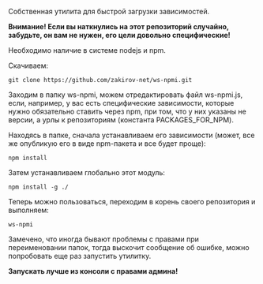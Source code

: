 Собственная утилита для быстрой загрузки зависимостей.

**Внимание! Если вы наткнулись на этот репозиторий случайно, забудьте, он вам не нужен, его цели довольно специфические!**

Необходимо наличие в системе nodejs и npm.

Скачиваем:
```
git clone https://github.com/zakirov-net/ws-npmi.git
```
Заходим в папку ws-npmi, можем отредактировать файл ws-npmi.js, если, например, у вас есть специфические зависимости, которые нужно обязательно ставить через npm, при том, что у них указаны не версии, а урлы к репозиториям (константа PACKAGES_FOR_NPM).

Находясь в папке, сначала устанавливаем его зависимости (может, все же опубликую его в виде npm-пакета и все будет проще):
```
npm install
```
Затем устанавливаем глобально этот модуль:
```
npm install -g ./
```
Теперь можно пользоваться, переходим в корень своего репозитория и выполняем:
```
ws-npmi
```
Замечено, что иногда бывают проблемы с правами при переименовании папок, тогда выскочит сообщение об ошибке, можно попробовать еще раз запустить утилитку.

**Запускать лучше из консоли с правами админа!**